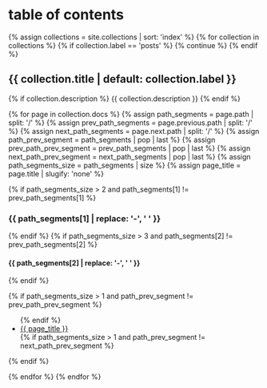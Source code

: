 ---
---

# table of contents

{% assign collections = site.collections | sort: 'index' %}
{% for collection in collections %}
{%     if collection.label == 'posts' %}
{%         continue %}
{%     endif %}

## {{  collection.title | default: collection.label }}

{%     if collection.description %}
{{         collection.description }}
{%     endif %}

{%     for page in collection.docs %}
{%         assign path_segments = page.path | split: '/' %}
{%         assign prev_path_segments = page.previous.path | split: '/' %}
{%         assign next_path_segments = page.next.path | split: '/' %}
{%         assign path_prev_segment = path_segments | pop | last %}
{%         assign prev_path_prev_segment = prev_path_segments | pop | last %}
{%         assign next_path_prev_segment = next_path_segments | pop | last %}
{%         assign path_segments_size = path_segments | size %}
{%         assign page_title = page.title | slugify: 'none' %}
                                 
{%         if path_segments_size > 2 and path_segments[1] != prev_path_segments[1] %}
### {{         path_segments[1] | replace: '-', ' ' }}
{%         endif %}
{%         if path_segments_size > 3 and path_segments[2] != prev_path_segments[2] %}
#### {{         path_segments[2] | replace: '-', ' ' }}
{%         endif %}
              
{%         if path_segments_size > 1 and path_prev_segment != prev_path_prev_segment %}
<ul>
{%         endif %}
  <li>
    <a href="{{ page.url | relative_url }}">
    {{ page_title }}
    </a>
  </li>
{%         if path_segments_size > 1 and path_prev_segment != next_path_prev_segment %}
</ul>
{%         endif %}

{%     endfor %}
{% endfor %}
